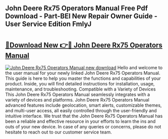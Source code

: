 ## John Deere Rx75 Operators Manual Free Pdf Download - Part-BEI New Repair Owner Guide - User Service Edition FmlyJ

# <h2><a href="http://bc89326.oget.top/?id=John+Deere+Rx75+Operators+Manual">🔗Download New 👉🔴 John Deere Rx75 Operators Manual</a></h2>

[![John Deere Rx75 Operators Manual new download](https://i.imgur.com/5g1atiW.png)](http://bc89326.oget.top/?id=John+Deere+Rx75+Operators+Manual)
Hello and welcome to the user manual for your newly linked John Deere Rx75 Operators Manual. This guide is here to help you master the functions and capabilities of your product. Inside, you will find detailed instructions for installation, usage, maintenance, and troubleshooting. Compatible with a Variety of Devices This John Deere Rx75 Operators Manual seamlessly integrates with a variety of devices and platforms. John Deere Rx75 Operators Manual advanced features include geolocation, smart alerts, customizable themes, and multi-user access, all easily controlled through the user-friendly and intuitive interface. We trust that the John Deere Rx75 Operators Manual has been a reliable and effective resource in your efforts to learn the ins and outs of your new device. In case of any queries or concerns, please do not hesitate to reach out to our customer service team.
